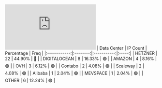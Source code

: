 ![Diagramm](https://github.com/obajay/StateSync-snapshots/blob/main/Projects/Cheqd/1/README.md)
| Data Center | IP Count | Percentage | Freq |
|:------------:|:--------:|:-----------:|:-----:|
| HETZNER | 22 | 44.90% | 🔴 |
| DIGITALOCEAN | 8 | 16.33% | 🟢 |
| AMAZON | 4 | 8.16% | 🟢 |
| OVH | 3 | 6.12% | 🟢 |
| Contabo | 2 | 4.08% | 🟢 |
| Scaleway | 2 | 4.08% | 🟢 |
| Alibaba | 1 | 2.04% | 🟢 |
| MEVSPACE | 1 | 2.04% | 🟢 |
| OTHER | 6 | 12.24% | 🟢 |